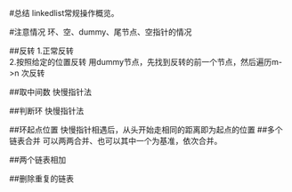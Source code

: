 #总结
linkedlist常规操作概览。

#注意情况
环、空、dummy、尾节点、空指针的情况

##反转
1.正常反转  
2.按照给定的位置反转
用dummy节点，先找到反转的前一个节点，然后遍历m->n 次反转

##取中间数
快慢指针法

##判断环
快慢指针法

##环起点位置
快慢指针相遇后，从头开始走相同的距离即为起点的位置
##多个链表合并
可以两两合并、也可以其中一个为基准，依次合并。

##两个链表相加

##删除重复的链表


